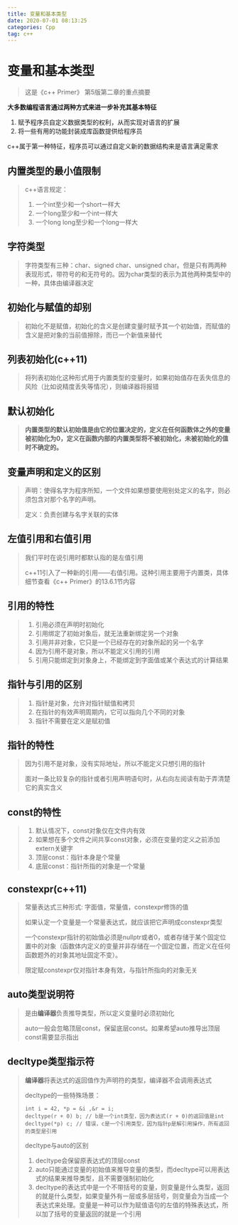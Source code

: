 ```yaml
---
title: 变量和基本类型
date: 2020-07-01 08:13:25
categories: Cpp
tag: c++
---
```


# 变量和基本类型

> 这是《c++ Primer》 第5版第二章的重点摘要

**大多数编程语言通过两种方式来进一步补充其基本特征**

1. 赋予程序员自定义数据类型的权利，从而实现对语言的扩展
2. 将一些有用的功能封装成库函数提供给程序员

c++属于第一种特征，程序员可以通过自定义新的数据结构来是语言满足需求

## 内置类型的最小值限制

>  c++语言规定：
>
> 1. 一个int至少和一个short一样大
> 2. 一个long至少和一个int一样大
> 3. 一个long long至少和一个long一样大

## 字符类型

> 字符类型有三种：char、signed char、unsigned char。但是只有两两种表现形式，带符号的和无符号的。因为char类型的表示为其他两种类型中的一种，具体由编译器决定

## 初始化与赋值的却别

> 初始化不是赋值，初始化的含义是创建变量时赋予其一个初始值，而赋值的含义是把对象的当前值擦除，而已一个新值来替代

## 列表初始化(c++11)

> 将列表初始化这种形式用于内置类型的变量时，如果初始值存在丢失信息的风险（比如说精度丢失等情况），则编译器将报错

## 默认初始化

> **内置类型的默认初始值是由它的位置决定的，定义在任何函数体之外的变量被初始化为0，定义在函数内部的内置类型将不被初始化，未被初始化的值时不确定的。**

## 变量声明和定义的区别

> 声明：使得名字为程序所知，一个文件如果想要使用别处定义的名字，则必须包含对那个名字的声明。
>
> 定义：负责创建与名字关联的实体

## 左值引用和右值引用

> 我们平时在说引用时都默认指的是左值引用
>
> c++11引入了一种新的引用——右值引用。这种引用主要用于内置类，具体细节查看《c++ Primer》的13.6.1节内容

## 引用的特性

> 1. 引用必须在声明时初始化
> 2. 引用绑定了初始对象后，就无法重新绑定另一个对象
> 3. 引用并非对象，它只是一个已经存在的对象所起的另一个名字
> 4. 因为引用不是对象，所以不能定义引用的引用
> 5. 引用只能绑定到对象身上，不能绑定到字面值或某个表达式的计算结果

## 指针与引用的区别

> 1. 指针是对象，允许对指针赋值和拷贝
> 2. 在指针的有效声明周期内，它可以指向几个不同的对象
> 3. 指针不需要在定义是赋初值

## 指针的特性

> 因为引用不是对象，没有实际地址，所以不能定义只想引用的指针
>
> 面对一条比较复杂的指针或者引用声明语句时，从右向左阅读有助于弄清楚它的真实含义

## const的特性

> 1. 默认情况下，const对象仅在文件内有效
> 2. 如果想在多个文件之间共享const对象，必须在变量的定义之前添加extern关键字
> 3. 顶层const：指针本身是个常量
> 4. 底层const：指针所指的对象是一个常量

## constexpr(c++11)

> 常量表达式三种形式: 字面值，常量值，constexpr修饰的值
>
> 如果认定一个变量是一个常量表达式，就应该把它声明成constexpr类型
>
> 一个constexpr指针的初始值必须是nullptr或者0，或者存储于某个固定位置中的对象（函数体内定义的变量并非存储在一个固定位置，而定义在任何函数题外的对象其地址固定不变）。
>
> 限定赋constexpr仅对指针本身有效，与指针所指向的对象无关

## auto类型说明符

> 是由**编译器**负责推导类型，所以定义变量时必须初始化
>
> auto一般会忽略顶层const，保留底层const。如果希望auto推导出顶层const需要显示指出

## decltype类型指示符

> **编译器**将表达式的返回值作为声明符的类型，编译器不会调用表达式
>
> decltype的一些特殊场景：
>
> ```
> int i = 42, *p = &i ,&r = i;
> decltype(r + 0) b; // b是一个int类型，因为表达式(r + 0)的返回值是int
> decltype(*p) c; // 错误，c是一个引用类型，因为指针p是解引用操作，所有返回的类型是引用
> ```
>
> decltype与auto的区别
>
> 1. decltype会保留原表达式的顶层const
> 2. auto只能通过变量的初始值来推导变量的类型，而decltype可以用表达式的结果来推导类型，且不需要强制初始化
> 3. decltype的表达式中是一个不带括号的变量，则变量是什么类型，返回的就是什么类型，如果变量外有一层或多层括号，则变量会为当成一个表达式来处理。变量是一种可以作为赋值语句的左值的特殊表达式，所以加了括号的变量返回的就是一个引用